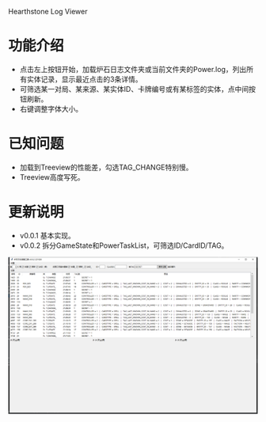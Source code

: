 Hearthstone Log Viewer
# 功能介绍
* 点击左上按钮开始，加载炉石日志文件夹或当前文件夹的Power.log，列出所有实体记录，显示最近点击的3条详情。
* 可筛选某一对局、某来源、某实体ID、卡牌编号或有某标签的实体，点中间按钮刷新。
* 右键调整字体大小。
# 已知问题
* 加载到Treeview的性能差，勾选TAG_CHANGE特别慢。
* Treeview高度写死。
# 更新说明
* v0.0.1 基本实现。
* v0.0.2 拆分GameState和PowerTaskList，可筛选ID/CardID/TAG。

![img.png](img.png)